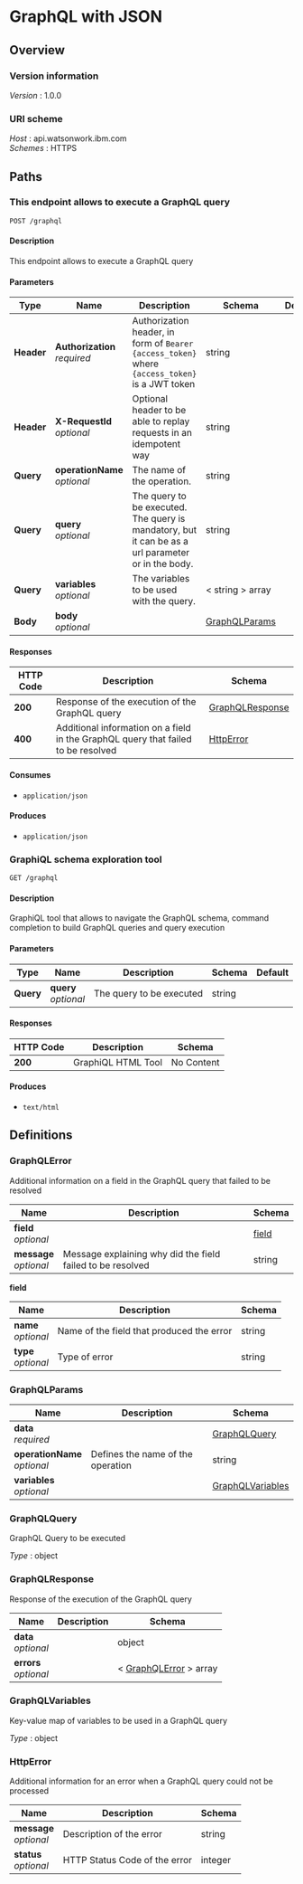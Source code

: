 # GraphQL with JSON


<a name="overview"></a>
## Overview

### Version information
*Version* : 1.0.0


### URI scheme
*Host* : api.watsonwork.ibm.com  
*Schemes* : HTTPS




<a name="paths"></a>
## Paths

<a name="graphql-post"></a>
### This endpoint allows to execute a GraphQL query
```
POST /graphql
```


#### Description
This endpoint allows to execute a GraphQL query


#### Parameters

|Type|Name|Description|Schema|Default|
|---|---|---|---|---|
|**Header**|**Authorization**  <br>*required*|Authorization header, in form of `Bearer {access_token}` where `{access_token}` is a JWT token|string||
|**Header**|**X-RequestId**  <br>*optional*|Optional header to be able to replay requests in an idempotent way|string||
|**Query**|**operationName**  <br>*optional*|The name of the operation.|string||
|**Query**|**query**  <br>*optional*|The query to be executed. The query is mandatory, but it can be as a url parameter or in the body.|string||
|**Query**|**variables**  <br>*optional*|The variables to be used with the query.|< string > array||
|**Body**|**body**  <br>*optional*||[GraphQLParams](#graphqlparams)||


#### Responses

|HTTP Code|Description|Schema|
|---|---|---|
|**200**|Response of the execution of the GraphQL query|[GraphQLResponse](#graphqlresponse)|
|**400**|Additional information on a field in the GraphQL query that failed to be resolved|[HttpError](#httperror)|


#### Consumes

* `application/json`


#### Produces

* `application/json`


<a name="graphql-get"></a>
### GraphiQL schema exploration tool
```
GET /graphql
```


#### Description
GraphiQL tool that allows to navigate the GraphQL schema, command completion to build GraphQL queries and query execution


#### Parameters

|Type|Name|Description|Schema|Default|
|---|---|---|---|---|
|**Query**|**query**  <br>*optional*|The query to be executed|string||


#### Responses

|HTTP Code|Description|Schema|
|---|---|---|
|**200**|GraphiQL HTML Tool|No Content|


#### Produces

* `text/html`




<a name="definitions"></a>
## Definitions

<a name="graphqlerror"></a>
### GraphQLError
Additional information on a field in the GraphQL query that failed to be resolved


|Name|Description|Schema|
|---|---|---|
|**field**  <br>*optional*||[field](#graphqlerror-field)|
|**message**  <br>*optional*|Message explaining why did the field failed to be resolved|string|

<a name="graphqlerror-field"></a>
**field**

|Name|Description|Schema|
|---|---|---|
|**name**  <br>*optional*|Name of the field that produced the error|string|
|**type**  <br>*optional*|Type of error|string|


<a name="graphqlparams"></a>
### GraphQLParams

|Name|Description|Schema|
|---|---|---|
|**data**  <br>*required*||[GraphQLQuery](#graphqlquery)|
|**operationName**  <br>*optional*|Defines the name of the operation|string|
|**variables**  <br>*optional*||[GraphQLVariables](#graphqlvariables)|


<a name="graphqlquery"></a>
### GraphQLQuery
GraphQL Query to be executed

*Type* : object


<a name="graphqlresponse"></a>
### GraphQLResponse
Response of the execution of the GraphQL query


|Name|Description|Schema|
|---|---|---|
|**data**  <br>*optional*||object|
|**errors**  <br>*optional*||< [GraphQLError](#graphqlerror) > array|


<a name="graphqlvariables"></a>
### GraphQLVariables
Key-value map of variables to be used in a GraphQL query

*Type* : object


<a name="httperror"></a>
### HttpError
Additional information for an error when a GraphQL query could not be processed


|Name|Description|Schema|
|---|---|---|
|**message**  <br>*optional*|Description of the error|string|
|**status**  <br>*optional*|HTTP Status Code of the error|integer|





